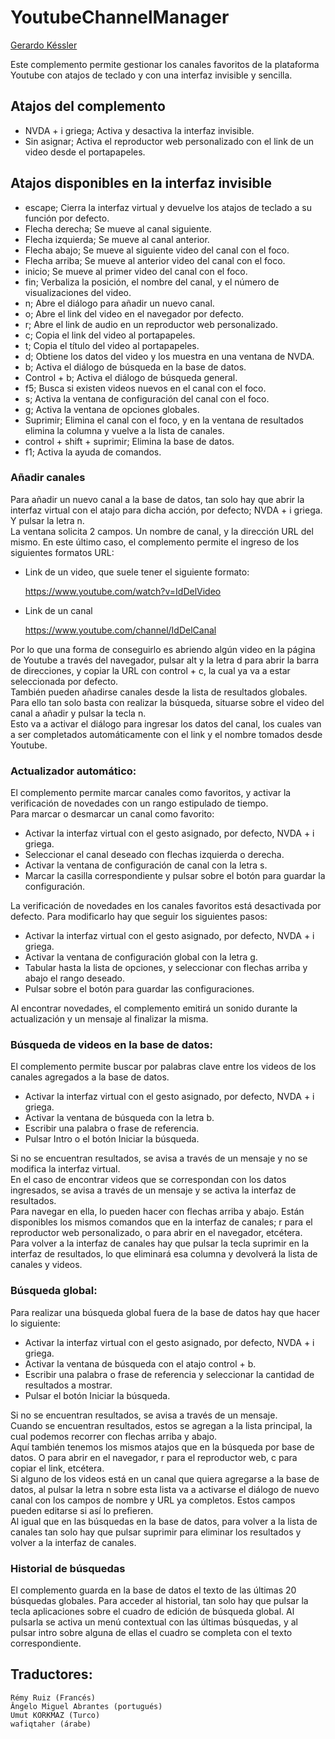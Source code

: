 # YoutubeChannelManager
[Gerardo Késsler](http://gera.ar)  

Este complemento permite gestionar los canales favoritos de la plataforma Youtube con atajos de teclado y con una interfaz invisible y sencilla.  

## Atajos del complemento

* NVDA + i griega; Activa y desactiva la interfaz invisible.
* Sin asignar; Activa el reproductor web personalizado con el link de un video desde el portapapeles.

## Atajos disponibles en la interfaz invisible

* escape; Cierra la interfaz virtual y devuelve los atajos de teclado a su función por defecto.
* Flecha derecha; Se mueve al canal siguiente.
* Flecha izquierda; Se mueve al canal anterior.
* Flecha abajo; Se mueve al siguiente video del canal con el foco.
* Flecha arriba; Se mueve al anterior video del canal con el foco.
* inicio; Se mueve al primer video del canal con el foco.
* fin; Verbaliza la posición, el nombre del canal, y el número de visualizaciones del video.
* n; Abre el diálogo para añadir un nuevo canal.
* o; Abre el link del video en el navegador por defecto.
* r; Abre el link de audio en un reproductor web personalizado.
* c; Copia el link del video al portapapeles.
* t; Copia el título del video al portapapeles.
* d; Obtiene los datos del video y los muestra en una ventana de NVDA.
* b; Activa el diálogo de búsqueda en la base de datos.
* Control + b; Activa el diálogo de búsqueda general.
* f5; Busca si existen videos nuevos en el canal con el foco.
* s; Activa la ventana de configuración del canal con el foco.
* g; Activa la ventana de opciones globales.
* Suprimir; Elimina el canal con el foco, y en la ventana de resultados elimina la columna y vuelve a la lista de canales.
* control + shift + suprimir; Elimina la base de datos.
* f1; Activa la ayuda de comandos.

### Añadir canales

Para añadir un nuevo canal a la base de datos, tan solo hay que abrir la interfaz virtual con el atajo para dicha acción, por defecto; NVDA + i griega. Y pulsar la letra n.    
La ventana solicita 2 campos. Un nombre de canal, y la dirección  URL del mismo. En este último caso, el complemento permite el ingreso de los siguientes formatos URL:

* Link de un video, que suele tener el siguiente formato:

    https://www.youtube.com/watch?v=IdDelVideo

* Link de un canal

    https://www.youtube.com/channel/IdDelCanal

Por lo que una forma de conseguirlo es abriendo algún video en la página de Youtube a través del navegador, pulsar alt y la letra d para abrir la barra de direcciones, y copiar la URL con control + c, la cual ya va a estar seleccionada por defecto.  
También pueden añadirse canales desde la lista de resultados globales. Para ello tan solo basta con realizar la búsqueda, situarse sobre el video del canal a añadir y pulsar la tecla n.  
Esto va a activar el diálogo para ingresar los datos del canal, los cuales van a ser completados automáticamente con el link  y el nombre tomados desde Youtube.

### Actualizador automático:

El complemento permite marcar canales como favoritos, y activar la verificación de novedades con un rango estipulado de tiempo.  
Para marcar o desmarcar un canal como favorito:  

* Activar la interfaz virtual con el gesto asignado, por defecto, NVDA + i griega.
* Seleccionar el canal deseado con flechas izquierda o derecha.
* Activar la ventana de configuración de canal con la letra s.
* Marcar la casilla correspondiente y pulsar sobre el botón para guardar la configuración.

La verificación de novedades en los canales favoritos está desactivada por defecto. Para modificarlo hay que seguir los siguientes pasos:

* Activar la interfaz virtual con el gesto asignado, por defecto, NVDA + i griega.
* Activar la ventana de configuración global con la letra g.
* Tabular hasta  la lista de opciones, y seleccionar con flechas arriba y abajo el rango deseado.
* Pulsar sobre el botón para guardar las configuraciones.

Al encontrar novedades, el complemento emitirá un sonido durante la actualización y un mensaje al finalizar la misma.

### Búsqueda de videos en la base de datos:

El complemento permite buscar por palabras clave entre los videos de los canales agregados a la base de datos.  

* Activar la interfaz virtual con el gesto asignado, por defecto, NVDA + i griega.
* Activar la ventana de búsqueda con la letra b.
* Escribir una palabra o frase de referencia.
* Pulsar Intro o el botón Iniciar la búsqueda.

Si no se encuentran resultados, se avisa a través de un mensaje y no se  modifica la interfaz virtual.  
En el caso de encontrar videos que se correspondan con los datos ingresados, se avisa a través de un mensaje y se activa la interfaz de resultados.  
Para navegar en ella, lo pueden hacer con flechas arriba y abajo. Están disponibles los mismos comandos que en la interfaz de canales; r para el reproductor web personalizado, o para abrir en el navegador, etcétera.  
Para volver a la interfaz de canales hay que pulsar la tecla suprimir en la interfaz de resultados, lo que eliminará esa columna y devolverá la lista de canales y videos.

### Búsqueda global:

Para realizar una búsqueda global fuera de la base de datos hay que hacer lo siguiente:

* Activar la interfaz virtual con el gesto asignado, por defecto, NVDA + i griega.
* Activar la ventana de búsqueda con el atajo control + b.
* Escribir una palabra o frase de referencia y seleccionar la cantidad de resultados a mostrar.
* Pulsar el botón Iniciar la búsqueda.

Si no se encuentran resultados, se avisa a través de un mensaje.  
Cuando se encuentran resultados, estos se agregan a la lista principal, la cual podemos recorrer con flechas arriba y abajo.  
Aquí también tenemos los mismos atajos que en la búsqueda por base de datos. O para abrir en el navegador, r para el reproductor web, c para copiar el link, etcétera.  
Si alguno de los videos está en un canal que quiera agregarse a la base de datos, al pulsar la letra n sobre esta lista va a activarse el diálogo de nuevo canal con los campos de nombre y URL ya completos. Estos campos pueden editarse si así lo prefieren.  
Al igual que en las búsquedas en la base de datos, para volver a la lista de canales tan solo hay que pulsar suprimir para eliminar los resultados y volver a la interfaz de canales.

### Historial de búsquedas

El complemento guarda en la base de datos el texto de las últimas 20 búsquedas globales. 
Para acceder al historial, tan solo hay que pulsar la tecla aplicaciones sobre el cuadro de edición de búsqueda global. Al pulsarla se activa un menú contextual con las últimas búsquedas, y al pulsar intro sobre alguna de ellas el cuadro se completa con el texto correspondiente.

## Traductores:

	Rémy Ruiz (Francés)
	Ângelo Miguel Abrantes (portugués)
	Umut KORKMAZ (Turco)
	wafiqtaher (árabe)

